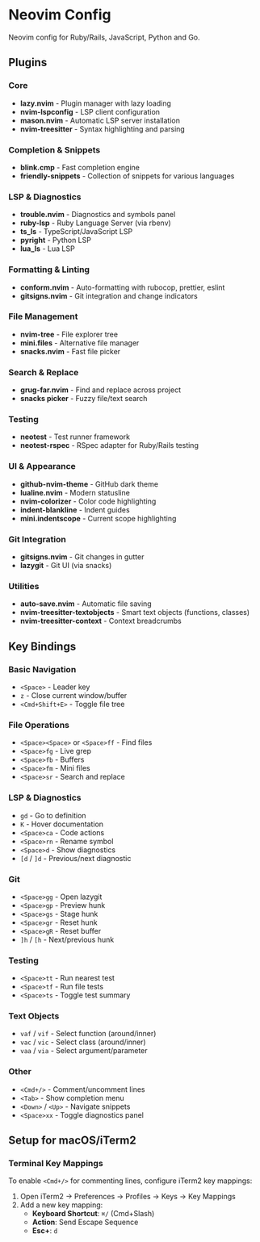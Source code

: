 # Neovim Config

Neovim config for Ruby/Rails, JavaScript, Python and Go.

## Plugins

### Core
- **lazy.nvim** - Plugin manager with lazy loading
- **nvim-lspconfig** - LSP client configuration
- **mason.nvim** - Automatic LSP server installation
- **nvim-treesitter** - Syntax highlighting and parsing

### Completion & Snippets
- **blink.cmp** - Fast completion engine
- **friendly-snippets** - Collection of snippets for various languages

### LSP & Diagnostics
- **trouble.nvim** - Diagnostics and symbols panel
- **ruby-lsp** - Ruby Language Server (via rbenv)
- **ts_ls** - TypeScript/JavaScript LSP
- **pyright** - Python LSP
- **lua_ls** - Lua LSP

### Formatting & Linting
- **conform.nvim** - Auto-formatting with rubocop, prettier, eslint
- **gitsigns.nvim** - Git integration and change indicators

### File Management
- **nvim-tree** - File explorer tree
- **mini.files** - Alternative file manager
- **snacks.nvim** - Fast file picker

### Search & Replace
- **grug-far.nvim** - Find and replace across project
- **snacks picker** - Fuzzy file/text search

### Testing
- **neotest** - Test runner framework
- **neotest-rspec** - RSpec adapter for Ruby/Rails testing

### UI & Appearance
- **github-nvim-theme** - GitHub dark theme
- **lualine.nvim** - Modern statusline
- **nvim-colorizer** - Color code highlighting
- **indent-blankline** - Indent guides
- **mini.indentscope** - Current scope highlighting

### Git Integration
- **gitsigns.nvim** - Git changes in gutter
- **lazygit** - Git UI (via snacks)

### Utilities
- **auto-save.nvim** - Automatic file saving
- **nvim-treesitter-textobjects** - Smart text objects (functions, classes)
- **nvim-treesitter-context** - Context breadcrumbs

## Key Bindings

### Basic Navigation
- `<Space>` - Leader key
- `z` - Close current window/buffer
- `<Cmd+Shift+E>` - Toggle file tree

### File Operations
- `<Space><Space>` or `<Space>ff` - Find files
- `<Space>fg` - Live grep
- `<Space>fb` - Buffers
- `<Space>fm` - Mini files
- `<Space>sr` - Search and replace

### LSP & Diagnostics
- `gd` - Go to definition
- `K` - Hover documentation
- `<Space>ca` - Code actions
- `<Space>rn` - Rename symbol
- `<Space>d` - Show diagnostics
- `[d` / `]d` - Previous/next diagnostic

### Git
- `<Space>gg` - Open lazygit
- `<Space>gp` - Preview hunk
- `<Space>gs` - Stage hunk
- `<Space>gr` - Reset hunk
- `<Space>gR` - Reset buffer
- `]h` / `[h` - Next/previous hunk

### Testing
- `<Space>tt` - Run nearest test
- `<Space>tf` - Run file tests
- `<Space>ts` - Toggle test summary

### Text Objects
- `vaf` / `vif` - Select function (around/inner)
- `vac` / `vic` - Select class (around/inner)
- `vaa` / `via` - Select argument/parameter

### Other
- `<Cmd+/>` - Comment/uncomment lines
- `<Tab>` - Show completion menu
- `<Down>` / `<Up>` - Navigate snippets
- `<Space>xx` - Toggle diagnostics panel

## Setup for macOS/iTerm2

### Terminal Key Mappings

To enable `<Cmd+/>` for commenting lines, configure iTerm2 key mappings:

1. Open iTerm2 → Preferences → Profiles → Keys → Key Mappings
2. Add a new key mapping:
   - **Keyboard Shortcut**: `⌘/` (Cmd+Slash)
   - **Action**: Send Escape Sequence
   - **Esc+**: `d`
